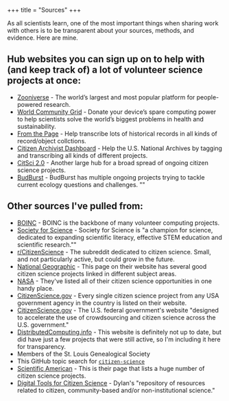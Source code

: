 +++
title = "Sources"
+++

As all scientists learn, one of the most important things when sharing work with others is to be transparent about your sources, methods, and evidence. Here are mine.

## Hub websites you can sign up on to help with (and keep track of) a lot of volunteer science projects at once:
- [Zooniverse](https://www.zooniverse.org/about) - The world’s largest and most popular platform for people-powered research.
- [World Community Grid](https://www.worldcommunitygrid.org/discover.action#introduction) - Donate your device’s spare computing power to help scientists solve the world’s biggest problems in health and sustainability.
- [From the Page](https://www.fromthepage.com/findaproject) - Help transcribe lots of historical records in all kinds of record/object collctions.
- [Citizen Archivist Dashboard](https://www.archives.gov/citizen-archivist/missions) - Help the U.S. National Archives by tagging and transcribing all kinds of different projects.
- [CitSci 2.0](https://citsci.org/) - Another large hub for a broad spread of ongoing citizen science projects.
- [BudBurst](https://budburst.org/) - BudBurst has multiple ongoing projects trying to tackle current ecology questions and challenges.
""
## Other sources I've pulled from:
- [BOINC](https://boinc.berkeley.edu/projects.php) - BOINC is the backbone of many volunteer computing projects.
- [Society for Science](https://www.societyforscience.org/research-at-home/citizen-science/) - Society for Science is "a champion for science, dedicated to expanding scientific literacy, effective STEM education and scientific research.""
- [r/CitizenScience](https://www.reddit.com/r/CitizenScience/) - The subreddit dedicated to citizen science. Small, and not particularly active, but could grow in the future.
- [National Geographic](https://www.nationalgeographic.org/idea/citizen-science-projects/) - This page on their website has several good citizen science projects linked in different subject areas.
- [NASA](https://science.nasa.gov/citizenscience) - They've listed all of their citizen science opportunities in one handy place.
- [CitizenScience.gov](https://www.citizenscience.gov/catalog/#) - Every single citizen science project from any USA government agency in the country is listed on their website.
- [CitizenScience.gov](https://www.citizenscience.gov/#) - The U.S. federal government's website "designed to accelerate the use of crowdsourcing and citizen science across the U.S. government."
- [DistributedComputing.info](https://www.distributedcomputing.info/) - This website is definitely not up to date, but did have just a few projects that were still active, so I'm including it here for transparency.
- Members of the St. Louis Genealogical Society
- This GitHub topic search for [`citizen-science`](https://github.com/topics/citizen-science)
- [Scientific American](https://www.scientificamerican.com/citizen-science/) - This is their page that lists a huge number of citizen science projects.
- [Digital Tools for Citizen Science](https://github.com/dylanrees/citizen-science) - Dylan's "repository of resources related to citizen, community-based and/or non-institutional science."
